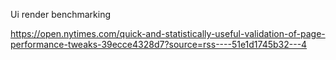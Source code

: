 Ui render benchmarking


https://open.nytimes.com/quick-and-statistically-useful-validation-of-page-performance-tweaks-39ecce4328d7?source=rss----51e1d1745b32---4

